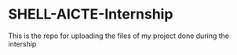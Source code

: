 # SHELL-AICTE-Internship
This is the repo for uploading the files of my project done during the intership
